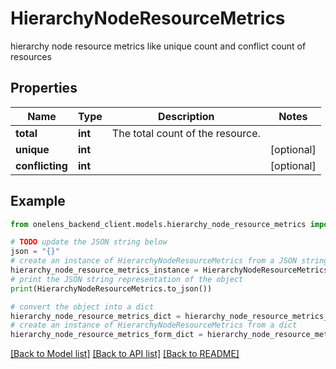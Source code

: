# HierarchyNodeResourceMetrics

hierarchy node resource metrics like unique count and conflict count of resources

## Properties

Name | Type | Description | Notes
------------ | ------------- | ------------- | -------------
**total** | **int** | The total count of the resource. | 
**unique** | **int** |  | [optional] 
**conflicting** | **int** |  | [optional] 

## Example

```python
from onelens_backend_client.models.hierarchy_node_resource_metrics import HierarchyNodeResourceMetrics

# TODO update the JSON string below
json = "{}"
# create an instance of HierarchyNodeResourceMetrics from a JSON string
hierarchy_node_resource_metrics_instance = HierarchyNodeResourceMetrics.from_json(json)
# print the JSON string representation of the object
print(HierarchyNodeResourceMetrics.to_json())

# convert the object into a dict
hierarchy_node_resource_metrics_dict = hierarchy_node_resource_metrics_instance.to_dict()
# create an instance of HierarchyNodeResourceMetrics from a dict
hierarchy_node_resource_metrics_form_dict = hierarchy_node_resource_metrics.from_dict(hierarchy_node_resource_metrics_dict)
```
[[Back to Model list]](../README.md#documentation-for-models) [[Back to API list]](../README.md#documentation-for-api-endpoints) [[Back to README]](../README.md)


